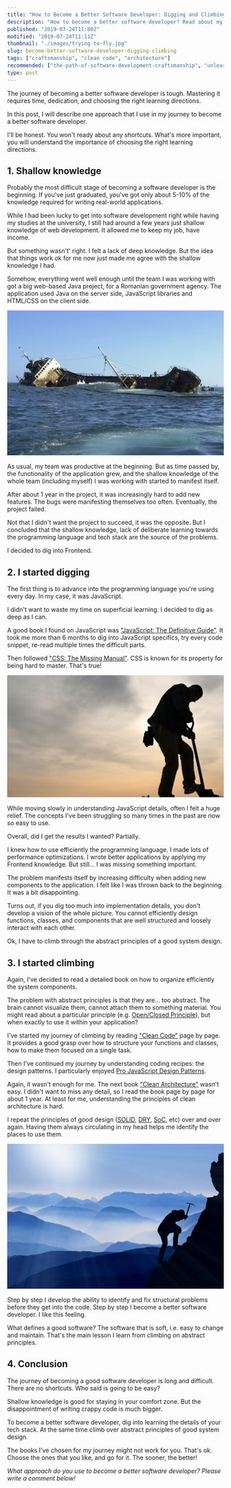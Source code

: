 ```yaml
---
title: "How to Become a Better Software Developer: Digging and Climbing"
description: "How to become a better software developer? Read about my journey of mastering digging and climbing."
published: "2019-07-24T11:00Z"
modified: "2019-07-24T11:11Z"
thumbnail: "./images/trying-to-fly.jpg"
slug: become-better-software-developer-digging-climbing
tags: ["craftsmanship", "clean code", "architecture"]
recommended: ["the-path-of-software-development-craftsmanship", "unlearn-javascript-bad-coding-habits"]
type: post
---
```


The journey of becoming a better software developer is tough. Mastering it requires time, dedication,  and choosing the right learning directions.  

In this post, I will describe one approach that I use in my journey to become a better software developer.  

I'll be honest. You won't ready about any shortcuts. What's more important, you will understand the importance of choosing the right learning directions.  

## 1. Shallow knowledge

Probably the most difficult stage of becoming a software developer is the beginning. If you've just graduated, you've got only about 5-10% of the knowledge required for writing real-world applications.  

While I had been lucky to get into software development right while having my studies at the university, I still had around a few years just shallow knowledge of web development. It allowed me to keep my job, have income. 

But something wasn't' right. I felt a lack of deep knowledge. But the idea that things work ok for me now just made me agree with the shallow knowledge I had.  

Somehow, everything went well enough until the team I was working with got a big web-based Java project, for a Romanian government agency. The application used Java on the server side, JavaScript libraries and HTML/CSS on the client side.  

![Mistakes in software development](./images/sinking-ship.jpg)

As usual, my team was productive at the beginning. But as time passed by, the functionality of the application grew, and the shallow knowledge of the whole team (including myself) I was working with started to manifest itself.  

After about 1 year in the project, it was increasingly hard to add new features. The bugs were manifesting themselves too often. Eventually, the project failed.  

Not that I didn't want the project to succeed, it was the opposite. But I concluded that the shallow knowledge, lack of deliberate learning towards the programming language and tech stack are the source of the problems.  

I decided to dig into Frontend.    

## 2. I started digging

The first thing is to advance into the programming language you're using every day. In my case, it was JavaScript.  

I didn't want to waste my time on superficial learning. I decided to dig as deep as I can.  

A good book I found on JavaScript was ["JavaScript: The Definitive Guide"](https://www.amazon.com/JavaScript-Definitive-Guide-Activate-Guides/dp/0596805527). It took me more than 6 months to dig into JavaScript specifics, try every code snippet, re-read multiple times the difficult parts.  

Then followed ["CSS: The Missing Manual"](https://www.amazon.com/CSS-Missing-David-Sawyer-McFarland/dp/1491918055). CSS is known for its property for being hard to master. That's true!

![Software development digging](./images/dig3.jpg)

While moving slowly in understanding JavaScript details, often I felt a huge relief. The concepts I've been struggling so many times in the past are now so easy to use.  

Overall, did I get the results I wanted? Partially.  

I knew how to use efficiently the programming language. I made lots of performance optimizations. I wrote better applications by applying my Frontend knowledge. But still... I was missing something important.  

The problem manifests itself by increasing difficulty when adding new components to the application. I felt like I was thrown back to the beginning. It was a bit disappointing.  

Turns out, if you dig too much into implementation details, you don't develop a vision of the whole picture. You cannot efficiently design functions, classes, and components that are well structured and loosely interact with each other.  

Ok, I have to climb through the abstract principles of a good system design.  

## 3. I started climbing

Again, I've decided to read a detailed book on how to organize efficiently the system components.  

The problem with abstract principles is that they are... too abstract. The brain cannot visualize them, cannot attach them to something material. You might read about a particular principle (e.g. [Open/Closed Principle](https://en.wikipedia.org/wiki/Open%E2%80%93closed_principle)), but when exactly to use it within your application?  

I've started my journey of climbing by reading ["Clean Code"](https://www.amazon.com/Clean-Code-Handbook-Software-Craftsmanship/dp/0132350882) page by page. It provides a good grasp over how to structure your functions and classes, how to make them focused on a single task.  

Then I've continued my journey by understanding coding recipes: the design patterns. I particularly enjoyed [Pro JavaScript Design Patterns](https://www.amazon.com/Pro-JavaScript-Design-Patterns-Object-Oriented/dp/159059908X).  

Again, it wasn't enough for me. The next book ["Clean Architecture"](https://www.amazon.com/Clean-Architecture-Craftsmans-Software-Structure/dp/0134494164) wasn't easy. I didn't want to miss any detail, so I read the book page by page for about 1 year. At least for me, understanding the principles of clean architecture is hard.  

I repeat the principles of good design ([SOLID](https://en.wikipedia.org/wiki/SOLID), [DRY](https://en.wikipedia.org/wiki/Don%27t_repeat_yourself), [SoC](https://en.wikipedia.org/wiki/Separation_of_concerns), etc) over and over again. Having them always circulating in my head helps me identify the places to use them.  

![Software development climbing](./images/climb.jpg)

Step by step I develop the ability to identify and fix structural problems before they get into the code. Step by step I become a better software developer. I like this feeling.  

What defines a good software? The software that is soft, i.e. easy to change and maintain. That's the main lesson I learn from climbing on abstract principles.  

## 4. Conclusion

The journey of becoming a good software developer is long and difficult. There are no shortcuts. Who said is going to be easy?  

Shallow knowledge is good for staying in your comfort zone. But the disappointment of writing crappy code is much bigger.  

To become a better software developer, dig into learning the details of your tech stack. At the same time climb over abstract principles of good system design.

The books I've chosen for my journey might not work for you. That's ok. Choose the ones that you like, and go for it. The sooner, the better! 

*What approach do you use to become a better software developer? Please write a comment below!*
